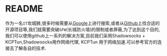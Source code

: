 # README
作为一名`IT`攻城狮,很多时候需要从[Google](https://www.google.com)上进行搜索,或者从[Github](https://github.com)上找合适的开源项目等,我们就需要突破`GFW`(长城防火墙)的限制或者屏蔽,为了达到这个目的,我们可以使用github上一系列的解决方案,目前我们采用Shadowsocks + KCPTun,Shadowsocks用作网络代理, KCPTun 用于网络加速.可以参考官方的连接去了解各自的技术.
